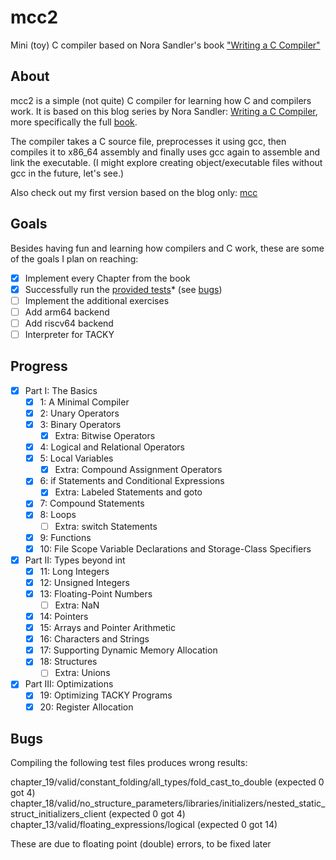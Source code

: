 # mcc2

Mini (toy) C compiler based on Nora Sandler's book ["Writing a C Compiler"](https://nostarch.com/writing-c-compiler)

## About

mcc2 is a simple (not quite) C compiler for learning how C and compilers work.
It is based on this blog series by Nora Sandler: [Writing a C Compiler](https://norasandler.com/2017/11/29/Write-a-Compiler.html), more specifically the full [book](https://norasandler.com/book/).

The compiler takes a C source file, preprocesses it using gcc, then compiles it to x86_64 assembly and finally uses gcc again to assemble and link the executable. (I might explore creating object/executable files without gcc in the future, let's see.)

Also check out my first version based on the blog only: [mcc](https://github.com/rumkugel13/mcc)

## Goals

Besides having fun and learning how compilers and C work, these are some of the goals I plan on reaching:

- [X] Implement every Chapter from the book
- [X] Successfully run the [provided tests](https://github.com/nlsandler/writing-a-c-compiler-tests)* (see [bugs](#Bugs))
- [ ] Implement the additional exercises
- [ ] Add arm64 backend
- [ ] Add riscv64 backend
- [ ] Interpreter for TACKY

## Progress

- [X] Part I: The Basics
  - [X] 1: A Minimal Compiler
  - [X] 2: Unary Operators
  - [X] 3: Binary Operators
    - [X] Extra: Bitwise Operators
  - [X] 4: Logical and Relational Operators
  - [X] 5: Local Variables
    - [X] Extra: Compound Assignment Operators
  - [X] 6: if Statements and Conditional Expressions
    - [X] Extra: Labeled Statements and goto
  - [X] 7: Compound Statements
  - [X] 8: Loops
    - [ ] Extra: switch Statements
  - [X] 9: Functions
  - [X] 10: File Scope Variable Declarations and Storage-Class Specifiers
- [X] Part II: Types beyond int
  - [X] 11: Long Integers
  - [X] 12: Unsigned Integers
  - [X] 13: Floating-Point Numbers
    - [ ] Extra: NaN
  - [X] 14: Pointers
  - [X] 15: Arrays and Pointer Arithmetic
  - [X] 16: Characters and Strings
  - [X] 17: Supporting Dynamic Memory Allocation
  - [X] 18: Structures
    - [ ] Extra: Unions
- [X] Part III: Optimizations
  - [X] 19: Optimizing TACKY Programs
  - [X] 20: Register Allocation

## Bugs

Compiling the following test files produces wrong results:

chapter_19/valid/constant_folding/all_types/fold_cast_to_double
  (expected 0 got 4)
chapter_18/valid/no_structure_parameters/libraries/initializers/nested_static_struct_initializers_client
  (expected 0 got 4)
chapter_13/valid/floating_expressions/logical
  (expected 0 got 14)

These are due to floating point (double) errors, to be fixed later